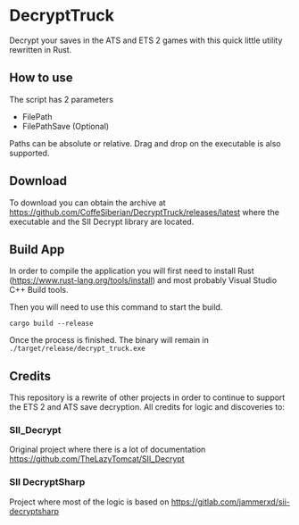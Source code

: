 # DecryptTruck

Decrypt your saves in the ATS and ETS 2 games with this quick little utility rewritten in Rust.

## How to use

The script has 2 parameters

-   FilePath
-   FilePathSave (Optional)

Paths can be absolute or relative. Drag and drop on the executable is also supported.

## Download

To download you can obtain the archive at https://github.com/CoffeSiberian/DecryptTruck/releases/latest where the executable and the SII Decrypt library are located.

## Build App

In order to compile the application you will first need to install Rust (https://www.rust-lang.org/tools/install) and most probably Visual Studio C++ Build tools.

Then you will need to use this command to start the build.

```
cargo build --release
```

Once the process is finished. The binary will remain in `./target/release/decrypt_truck.exe`

## Credits

This repository is a rewrite of other projects in order to continue to support the ETS 2 and ATS save decryption. All credits for logic and discoveries to:

### SII_Decrypt

Original project where there is a lot of documentation https://github.com/TheLazyTomcat/SII_Decrypt

### SII DecryptSharp

Project where most of the logic is based on https://gitlab.com/jammerxd/sii-decryptsharp
